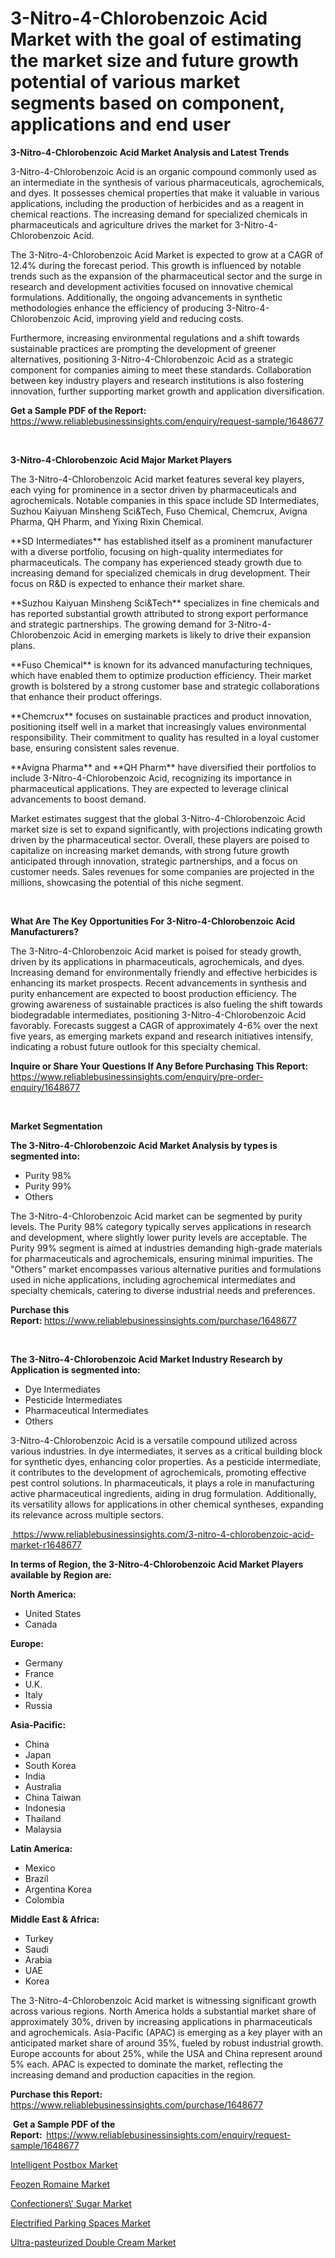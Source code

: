 <p><h1>3-Nitro-4-Chlorobenzoic Acid Market with the goal of estimating the market size and future growth potential of various market segments based on component, applications and end user</h1></p><p><strong>3-Nitro-4-Chlorobenzoic Acid Market Analysis and Latest Trends</strong></p>
<p><p>3-Nitro-4-Chlorobenzoic Acid is an organic compound commonly used as an intermediate in the synthesis of various pharmaceuticals, agrochemicals, and dyes. It possesses chemical properties that make it valuable in various applications, including the production of herbicides and as a reagent in chemical reactions. The increasing demand for specialized chemicals in pharmaceuticals and agriculture drives the market for 3-Nitro-4-Chlorobenzoic Acid.</p><p>The 3-Nitro-4-Chlorobenzoic Acid Market is expected to grow at a CAGR of 12.4% during the forecast period. This growth is influenced by notable trends such as the expansion of the pharmaceutical sector and the surge in research and development activities focused on innovative chemical formulations. Additionally, the ongoing advancements in synthetic methodologies enhance the efficiency of producing 3-Nitro-4-Chlorobenzoic Acid, improving yield and reducing costs.</p><p>Furthermore, increasing environmental regulations and a shift towards sustainable practices are prompting the development of greener alternatives, positioning 3-Nitro-4-Chlorobenzoic Acid as a strategic component for companies aiming to meet these standards. Collaboration between key industry players and research institutions is also fostering innovation, further supporting market growth and application diversification.</p></p>
<p><strong>Get a Sample PDF of the Report:&nbsp;</strong> <a href="https://www.reliablebusinessinsights.com/enquiry/request-sample/1648677?utm_campaign=39&utm_medium=2&utm_source=Github&utm_content=ia&utm_term=26032025&utm_id=3-nitro-4-chlorobenzoic-acid">https://www.reliablebusinessinsights.com/enquiry/request-sample/1648677</a></p>
<p>&nbsp;</p>
<p><strong>3-Nitro-4-Chlorobenzoic Acid Major Market Players</strong></p>
<p><p>The 3-Nitro-4-Chlorobenzoic Acid market features several key players, each vying for prominence in a sector driven by pharmaceuticals and agrochemicals. Notable companies in this space include SD Intermediates, Suzhou Kaiyuan Minsheng Sci&Tech, Fuso Chemical, Chemcrux, Avigna Pharma, QH Pharm, and Yixing Rixin Chemical.</p><p>**SD Intermediates** has established itself as a prominent manufacturer with a diverse portfolio, focusing on high-quality intermediates for pharmaceuticals. The company has experienced steady growth due to increasing demand for specialized chemicals in drug development. Their focus on R&D is expected to enhance their market share.</p><p>**Suzhou Kaiyuan Minsheng Sci&Tech** specializes in fine chemicals and has reported substantial growth attributed to strong export performance and strategic partnerships. The growing demand for 3-Nitro-4-Chlorobenzoic Acid in emerging markets is likely to drive their expansion plans.</p><p>**Fuso Chemical** is known for its advanced manufacturing techniques, which have enabled them to optimize production efficiency. Their market growth is bolstered by a strong customer base and strategic collaborations that enhance their product offerings.</p><p>**Chemcrux** focuses on sustainable practices and product innovation, positioning itself well in a market that increasingly values environmental responsibility. Their commitment to quality has resulted in a loyal customer base, ensuring consistent sales revenue.</p><p>**Avigna Pharma** and **QH Pharm** have diversified their portfolios to include 3-Nitro-4-Chlorobenzoic Acid, recognizing its importance in pharmaceutical applications. They are expected to leverage clinical advancements to boost demand.</p><p>Market estimates suggest that the global 3-Nitro-4-Chlorobenzoic Acid market size is set to expand significantly, with projections indicating growth driven by the pharmaceutical sector. Overall, these players are poised to capitalize on increasing market demands, with strong future growth anticipated through innovation, strategic partnerships, and a focus on customer needs. Sales revenues for some companies are projected in the millions, showcasing the potential of this niche segment.</p></p>
<p>&nbsp;</p>
<p><strong>What Are The Key Opportunities For 3-Nitro-4-Chlorobenzoic Acid Manufacturers?</strong></p>
<p><p>The 3-Nitro-4-Chlorobenzoic Acid market is poised for steady growth, driven by its applications in pharmaceuticals, agrochemicals, and dyes. Increasing demand for environmentally friendly and effective herbicides is enhancing its market prospects. Recent advancements in synthesis and purity enhancement are expected to boost production efficiency. The growing awareness of sustainable practices is also fueling the shift towards biodegradable intermediates, positioning 3-Nitro-4-Chlorobenzoic Acid favorably. Forecasts suggest a CAGR of approximately 4-6% over the next five years, as emerging markets expand and research initiatives intensify, indicating a robust future outlook for this specialty chemical.</p></p>
<p><strong>Inquire or Share Your Questions If Any Before Purchasing This Report:</strong> <a href="https://www.reliablebusinessinsights.com/enquiry/pre-order-enquiry/1648677?utm_campaign=39&utm_medium=2&utm_source=Github&utm_content=ia&utm_term=26032025&utm_id=3-nitro-4-chlorobenzoic-acid">https://www.reliablebusinessinsights.com/enquiry/pre-order-enquiry/1648677</a></p>
<p>&nbsp;</p>
<p><strong>Market Segmentation</strong></p>
<p><strong>The 3-Nitro-4-Chlorobenzoic Acid Market Analysis by types is segmented into:</strong></p>
<p><ul><li>Purity 98%</li><li>Purity 99%</li><li>Others</li></ul></p>
<p><p>The 3-Nitro-4-Chlorobenzoic Acid market can be segmented by purity levels. The Purity 98% category typically serves applications in research and development, where slightly lower purity levels are acceptable. The Purity 99% segment is aimed at industries demanding high-grade materials for pharmaceuticals and agrochemicals, ensuring minimal impurities. The "Others" market encompasses various alternative purities and formulations used in niche applications, including agrochemical intermediates and specialty chemicals, catering to diverse industrial needs and preferences.</p></p>
<p><strong>Purchase this Report:&nbsp;</strong><a href="https://www.reliablebusinessinsights.com/purchase/1648677?utm_campaign=39&utm_medium=2&utm_source=Github&utm_content=ia&utm_term=26032025&utm_id=3-nitro-4-chlorobenzoic-acid">https://www.reliablebusinessinsights.com/purchase/1648677</a></p>
<p>&nbsp;</p>
<p><strong>The 3-Nitro-4-Chlorobenzoic Acid Market Industry Research by Application is segmented into:</strong></p>
<p><ul><li>Dye Intermediates</li><li>Pesticide Intermediates</li><li>Pharmaceutical Intermediates</li><li>Others</li></ul></p>
<p><p>3-Nitro-4-Chlorobenzoic Acid is a versatile compound utilized across various industries. In dye intermediates, it serves as a critical building block for synthetic dyes, enhancing color properties. As a pesticide intermediate, it contributes to the development of agrochemicals, promoting effective pest control solutions. In pharmaceuticals, it plays a role in manufacturing active pharmaceutical ingredients, aiding in drug formulation. Additionally, its versatility allows for applications in other chemical syntheses, expanding its relevance across multiple sectors.</p></p>
<p><a href="https://www.reliablebusinessinsights.com/3-nitro-4-chlorobenzoic-acid-market-r1648677?utm_campaign=39&utm_medium=2&utm_source=Github&utm_content=ia&utm_term=26032025&utm_id=3-nitro-4-chlorobenzoic-acid">&nbsp;https://www.reliablebusinessinsights.com/3-nitro-4-chlorobenzoic-acid-market-r1648677</a></p>
<p><strong>In terms of Region, the 3-Nitro-4-Chlorobenzoic Acid Market Players available by Region are:</strong></p>
<p>
    <p> <strong> North America: </strong>
        <ul>
            <li>United States</li>
            <li>Canada</li>
        </ul>
        </p> 
    <p> <strong> Europe: </strong>
        <ul>
            <li>Germany</li>
            <li>France</li>
            <li>U.K.</li>
            <li>Italy</li>
            <li>Russia</li>
        </ul>
        </p> 
    <p> <strong> Asia-Pacific: </strong>
        <ul>
            <li>China</li>
            <li>Japan</li>
            <li>South Korea</li>
            <li>India</li>
            <li>Australia</li>
            <li>China Taiwan</li>
            <li>Indonesia</li>
            <li>Thailand</li>
            <li>Malaysia</li>
        </ul>
        </p> 
    <p> <strong> Latin America: </strong>
        <ul>
            <li>Mexico</li>
            <li>Brazil</li>
            <li>Argentina Korea</li>
            <li>Colombia</li>
        </ul>
        </p> 
    <p> <strong> Middle East & Africa: </strong>
        <ul>
            <li>Turkey</li>
            <li>Saudi</li>
            <li>Arabia</li>
            <li>UAE</li>
            <li>Korea</li>
        </ul>
    </p>
    </p>
<p><p>The 3-Nitro-4-Chlorobenzoic Acid market is witnessing significant growth across various regions. North America holds a substantial market share of approximately 30%, driven by increasing applications in pharmaceuticals and agrochemicals. Asia-Pacific (APAC) is emerging as a key player with an anticipated market share of around 35%, fueled by robust industrial growth. Europe accounts for about 25%, while the USA and China represent around 5% each. APAC is expected to dominate the market, reflecting the increasing demand and production capacities in the region.</p></p>
<p><strong>Purchase this Report: </strong><a href="https://www.reliablebusinessinsights.com/purchase/1648677?utm_campaign=39&utm_medium=2&utm_source=Github&utm_content=ia&utm_term=26032025&utm_id=3-nitro-4-chlorobenzoic-acid">https://www.reliablebusinessinsights.com/purchase/1648677</a></p>
<p>&nbsp;<strong>Get a Sample PDF of the Report:&nbsp;&nbsp;</strong><a href="https://www.reliablebusinessinsights.com/enquiry/request-sample/1648677?utm_campaign=39&utm_medium=2&utm_source=Github&utm_content=ia&utm_term=26032025&utm_id=3-nitro-4-chlorobenzoic-acid">https://www.reliablebusinessinsights.com/enquiry/request-sample/1648677</a></p>
<p><strong></strong></p>
<p><p><a href="https://github.com/daddskokenk4/Market-Research-Report-List-1/blob/main/intelligent-postbox-market.md?utm_campaign=39&utm_medium=2&utm_source=Github&utm_content=ia&utm_term=26032025&utm_id=3-nitro-4-chlorobenzoic-acid">Intelligent Postbox Market</a></p><p><a href="https://github.com/avirsuckra/Market-Research-Report-List-1/blob/main/feozen-romaine-market.md?utm_campaign=39&utm_medium=2&utm_source=Github&utm_content=ia&utm_term=26032025&utm_id=3-nitro-4-chlorobenzoic-acid">Feozen Romaine Market</a></p><p><a href="https://github.com/kimomeifbnu26/Market-Research-Report-List-1/blob/main/confectioners-sugar-market.md?utm_campaign=39&utm_medium=2&utm_source=Github&utm_content=ia&utm_term=26032025&utm_id=3-nitro-4-chlorobenzoic-acid">Confectioners\' Sugar Market</a></p><p><a href="https://github.com/forttgoddym7/Market-Research-Report-List-1/blob/main/electrified-parking-spaces-market.md?utm_campaign=39&utm_medium=2&utm_source=Github&utm_content=ia&utm_term=26032025&utm_id=3-nitro-4-chlorobenzoic-acid">Electrified Parking Spaces Market</a></p><p><a href="https://github.com/nicoytabiz7/Market-Research-Report-List-1/blob/main/ultra-pasteurized-double-cream-market.md?utm_campaign=39&utm_medium=2&utm_source=Github&utm_content=ia&utm_term=26032025&utm_id=3-nitro-4-chlorobenzoic-acid">Ultra-pasteurized Double Cream Market</a></p></p>